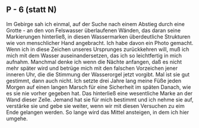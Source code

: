 ## P - 6 (statt N)
Im Gebirge sah ich einmal, auf der Suche nach einem Abstieg durch eine Grotte - an den von Felswasser überlaufenen Wänden, das daran seine Markierungen hinterließ, in diesen Wassermarken überdeutliche Strukturen wie von menschlicher Hand angebracht. Ich habe davon ein Photo gemacht. Wenn ich in diese Zeichen unseres Ursprunges zurückkehren will, muß ich mich mit dem Wasser auseinandersetzen, das ich so leichtfertig in mich aufnahm. Manchmal denke ich wenn die Nächte anfangen, daß es nicht mehr später wird und betrüge mich mit den falschen Vorzeichen jener inneren Uhr, die die Stimmung der Wasserorgel jetzt vorgibt. Mal ist sie gut gestimmt, dann auch nicht. Ich setzte drei Jahre lang meine Füße jeden Morgen auf einen langen Marsch für eine Sicherheit im späten Danach, wie es sie nie vorher gegeben hat. Das hinterließ eine wesentliche Marke an der Wand dieser Zelle. Jemand hat sie für mich bestimmt und ich nehme sie auf, verstärke sie und gebe sie weiter, wenn wir mit diesen Versuchen zu eim Ende gelangen werden. So lange wird das Mittel ansteigen, in dem ich hier umgehe.   
